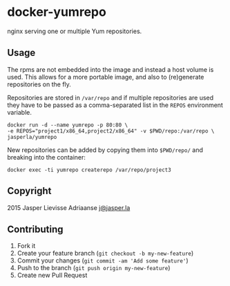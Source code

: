 # docker-yumrepo

nginx serving one or multiple Yum repositories.

## Usage

The rpms are not embedded into the image and instead a host volume is used.
This allows for a more portable image, and also to (re)generate repositories
on the fly.

Repositories are stored in `/var/repo` and if multiple repositories are used
they have to be passed as a comma-separated list in the `REPOS` environment
variable.

    docker run -d --name yumrepo -p 80:80 \
	-e REPOS="project1/x86_64,project2/x86_64" -v $PWD/repo:/var/repo \
	jasperla/yumrepo

New repositories can be added by copying them into `$PWD/repo/` and breaking
into the container:

    docker exec -ti yumrepo createrepo /var/repo/project3

## Copyright

2015 Jasper Lievisse Adriaanse <j@jasper.la>

## Contributing

1. Fork it
2. Create your feature branch (`git checkout -b my-new-feature`)
3. Commit your changes (`git commit -am 'Add some feature'`)
4. Push to the branch (`git push origin my-new-feature`)
5. Create new Pull Request
